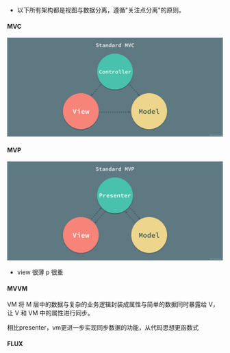 + 以下所有架构都是视图与数据分离，遵循"关注点分离"的原则。



#### MVC

![mvc](../resource/Standard-MVC.jpg)



#### MVP

![mvp](../resource/Standard-MVP.jpg)

+ view 很薄
	 p 很重	

#### MVVM

VM 将 M 层中的数据与复杂的业务逻辑封装成属性与简单的数据同时暴露给 V，让 V 和 VM 中的属性进行同步。 



相比presenter，vm更进一步实现同步数据的功能，从代码思想更函数式



#### FLUX


